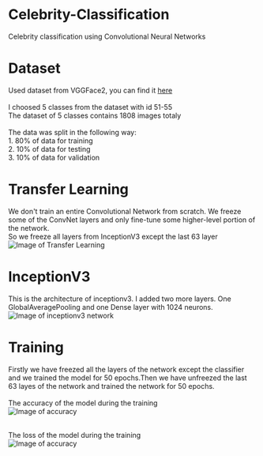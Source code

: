 # Celebrity-Classification
Celebrity classification using Convolutional Neural Networks


# Dataset
Used  dataset from VGGFace2, you can find it <a href="http://www.robots.ox.ac.uk/~vgg/data/vgg_face2/">here</a>
<br>
<br>I choosed 5 classes from the dataset with  id 51-55
<br>The dataset of 5 classes contains 1808 images totaly
<br>
<br>The data was split in the following way:
<br> 1. 80% of data for training
<br> 2. 10% of data for testing
<br> 3. 10% of data for validation

# Transfer Learning
We don't train an entire Convolutional Network from scratch. We freeze some of the  ConvNet layers and only fine-tune some higher-level portion of the network.
<br>So we freeze all layers from InceptionV3  except  the last 63 layer
![Image of Transfer Learning ](https://www.topbots.com/wp-content/uploads/2019/12/cover_transfer_learning_1600px_web-1280x640.jpg)


# InceptionV3
This is the architecture of inceptionv3. I added two more layers. One GlobalAveragePooling and one Dense layer with 1024 neurons.
![Image of inceptionv3 network ](https://miro.medium.com/max/960/1*gqKM5V-uo2sMFFPDS84yJw.png)

# Training
Firstly we have freezed all the layers of the network except the classifier and we trained the model for 50 epochs.Then we have unfreezed the last 63 layes of the network and trained the network for 50 epochs.
<br>
<br>The accuracy of the model during the training
<br>
![Image of accuracy ](https://github.com/armando-domi/Celebrity-Classification/blob/master/accuracy.png)

<br>The loss of the model during the training
<br>
![Image of accuracy ](https://github.com/armando-domi/Celebrity-Classification/blob/master/loss.png)
